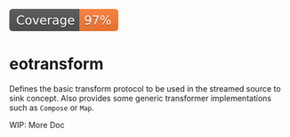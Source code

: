 ![Coverage badge](https://raw.githubusercontent.com/TUW-GEO/eotransform/python-coverage-comment-action-data/badge.svg)
# eotransform

Defines the basic transform protocol to be used in the streamed source to sink concept. Also provides some generic 
transformer implementations such as `Compose` or `Map`.

WIP: More Doc